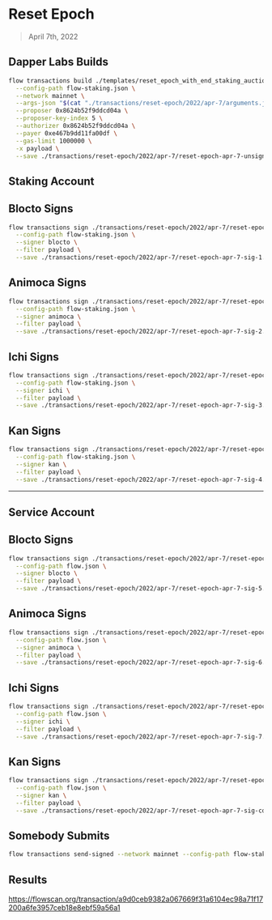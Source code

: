 # Reset Epoch

> April 7th, 2022

## Dapper Labs Builds

```sh
flow transactions build ./templates/reset_epoch_with_end_staking_auction.cdc \
  --config-path flow-staking.json \
  --network mainnet \
  --args-json "$(cat "./transactions/reset-epoch/2022/apr-7/arguments.json")" \
  --proposer 0x8624b52f9ddcd04a \
  --proposer-key-index 5 \
  --authorizer 0x8624b52f9ddcd04a \
  --payer 0xe467b9dd11fa00df \
  --gas-limit 1000000 \
  -x payload \
  --save ./transactions/reset-epoch/2022/apr-7/reset-epoch-apr-7-unsigned.rlp
```

## Staking Account
## Blocto Signs

```sh
flow transactions sign ./transactions/reset-epoch/2022/apr-7/reset-epoch-apr-7-unsigned.rlp \
  --config-path flow-staking.json \
  --signer blocto \
  --filter payload \
  --save ./transactions/reset-epoch/2022/apr-7/reset-epoch-apr-7-sig-1.rlp
```

## Animoca Signs

```sh
flow transactions sign ./transactions/reset-epoch/2022/apr-7/reset-epoch-apr-7-sig-1.rlp \
  --config-path flow-staking.json \
  --signer animoca \
  --filter payload \
  --save ./transactions/reset-epoch/2022/apr-7/reset-epoch-apr-7-sig-2.rlp
```

## Ichi Signs

```sh
flow transactions sign ./transactions/reset-epoch/2022/apr-7/reset-epoch-apr-7-sig-2.rlp \
  --config-path flow-staking.json \
  --signer ichi \
  --filter payload \
  --save ./transactions/reset-epoch/2022/apr-7/reset-epoch-apr-7-sig-3.rlp
```

## Kan Signs

```sh
flow transactions sign ./transactions/reset-epoch/2022/apr-7/reset-epoch-apr-7-sig-3.rlp \
  --config-path flow-staking.json \
  --signer kan \
  --filter payload \
  --save ./transactions/reset-epoch/2022/apr-7/reset-epoch-apr-7-sig-4.rlp
```

---

## Service Account
## Blocto Signs

```sh
flow transactions sign ./transactions/reset-epoch/2022/apr-7/reset-epoch-apr-7-sig-4.rlp \
  --config-path flow.json \
  --signer blocto \
  --filter payload \
  --save ./transactions/reset-epoch/2022/apr-7/reset-epoch-apr-7-sig-5.rlp
```

## Animoca Signs

```sh
flow transactions sign ./transactions/reset-epoch/2022/apr-7/reset-epoch-apr-7-sig-5.rlp \
  --config-path flow.json \
  --signer animoca \
  --filter payload \
  --save ./transactions/reset-epoch/2022/apr-7/reset-epoch-apr-7-sig-6.rlp
```

## Ichi Signs

```sh
flow transactions sign ./transactions/reset-epoch/2022/apr-7/reset-epoch-apr-7-sig-6.rlp \
  --config-path flow.json \
  --signer ichi \
  --filter payload \
  --save ./transactions/reset-epoch/2022/apr-7/reset-epoch-apr-7-sig-7.rlp
```

## Kan Signs

```sh
flow transactions sign ./transactions/reset-epoch/2022/apr-7/reset-epoch-apr-7-sig-7.rlp \
  --config-path flow.json \
  --signer kan \
  --filter payload \
  --save ./transactions/reset-epoch/2022/apr-7/reset-epoch-apr-7-sig-complete.rlp
```


## Somebody Submits

```sh
flow transactions send-signed --network mainnet --config-path flow-staking.json ./transactions/reset-epoch/2022/apr-7/reset-epoch-apr-7-sig-complete.rlp
```

## Results

https://flowscan.org/transaction/a9d0ceb9382a067669f31a6104ec98a71f17200a6fe3957ceb18e8ebf59a56a1

